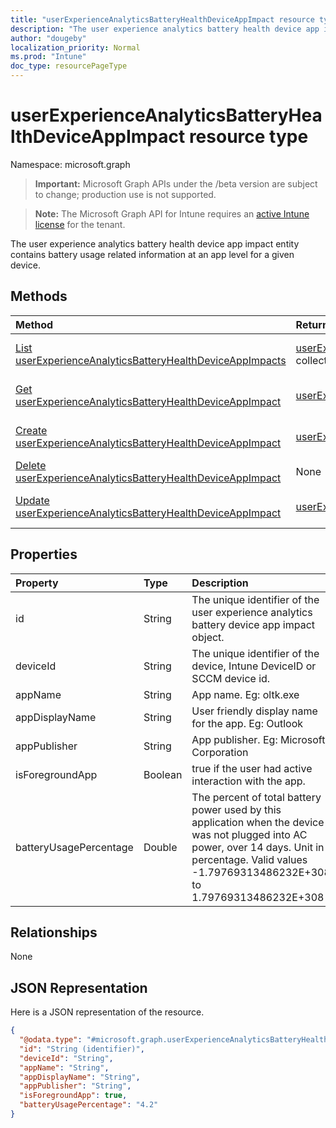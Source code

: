 ```yaml
---
title: "userExperienceAnalyticsBatteryHealthDeviceAppImpact resource type"
description: "The user experience analytics battery health device app impact entity contains battery usage related information at an app level for a given device."
author: "dougeby"
localization_priority: Normal
ms.prod: "Intune"
doc_type: resourcePageType
---
```


# userExperienceAnalyticsBatteryHealthDeviceAppImpact resource type

Namespace: microsoft.graph

> **Important:** Microsoft Graph APIs under the /beta version are subject to change; production use is not supported.

> **Note:** The Microsoft Graph API for Intune requires an [active Intune license](https://go.microsoft.com/fwlink/?linkid=839381) for the tenant.

The user experience analytics battery health device app impact entity contains battery usage related information at an app level for a given device.

## Methods
|Method|Return Type|Description|
|:---|:---|:---|
|[List userExperienceAnalyticsBatteryHealthDeviceAppImpacts](../api/intune-devices-userexperienceanalyticsbatteryhealthdeviceappimpact-list.md)|[userExperienceAnalyticsBatteryHealthDeviceAppImpact](../resources/intune-devices-userexperienceanalyticsbatteryhealthdeviceappimpact.md) collection|List properties and relationships of the [userExperienceAnalyticsBatteryHealthDeviceAppImpact](../resources/intune-devices-userexperienceanalyticsbatteryhealthdeviceappimpact.md) objects.|
|[Get userExperienceAnalyticsBatteryHealthDeviceAppImpact](../api/intune-devices-userexperienceanalyticsbatteryhealthdeviceappimpact-get.md)|[userExperienceAnalyticsBatteryHealthDeviceAppImpact](../resources/intune-devices-userexperienceanalyticsbatteryhealthdeviceappimpact.md)|Read properties and relationships of the [userExperienceAnalyticsBatteryHealthDeviceAppImpact](../resources/intune-devices-userexperienceanalyticsbatteryhealthdeviceappimpact.md) object.|
|[Create userExperienceAnalyticsBatteryHealthDeviceAppImpact](../api/intune-devices-userexperienceanalyticsbatteryhealthdeviceappimpact-create.md)|[userExperienceAnalyticsBatteryHealthDeviceAppImpact](../resources/intune-devices-userexperienceanalyticsbatteryhealthdeviceappimpact.md)|Create a new [userExperienceAnalyticsBatteryHealthDeviceAppImpact](../resources/intune-devices-userexperienceanalyticsbatteryhealthdeviceappimpact.md) object.|
|[Delete userExperienceAnalyticsBatteryHealthDeviceAppImpact](../api/intune-devices-userexperienceanalyticsbatteryhealthdeviceappimpact-delete.md)|None|Deletes a [userExperienceAnalyticsBatteryHealthDeviceAppImpact](../resources/intune-devices-userexperienceanalyticsbatteryhealthdeviceappimpact.md).|
|[Update userExperienceAnalyticsBatteryHealthDeviceAppImpact](../api/intune-devices-userexperienceanalyticsbatteryhealthdeviceappimpact-update.md)|[userExperienceAnalyticsBatteryHealthDeviceAppImpact](../resources/intune-devices-userexperienceanalyticsbatteryhealthdeviceappimpact.md)|Update the properties of a [userExperienceAnalyticsBatteryHealthDeviceAppImpact](../resources/intune-devices-userexperienceanalyticsbatteryhealthdeviceappimpact.md) object.|

## Properties
|Property|Type|Description|
|:---|:---|:---|
|id|String|The unique identifier of the user experience analytics battery device app impact object.|
|deviceId|String|The unique identifier of the device, Intune DeviceID or SCCM device id.|
|appName|String|App name. Eg: oltk.exe|
|appDisplayName|String|User friendly display name for the app. Eg: Outlook|
|appPublisher|String|App publisher. Eg: Microsoft Corporation|
|isForegroundApp|Boolean|true if the user had active interaction with the app.|
|batteryUsagePercentage|Double|The percent of total battery power used by this application when the device was not plugged into AC power, over 14 days. Unit in percentage. Valid values -1.79769313486232E+308 to 1.79769313486232E+308|

## Relationships
None

## JSON Representation
Here is a JSON representation of the resource.
<!-- {
  "blockType": "resource",
  "keyProperty": "id",
  "@odata.type": "microsoft.graph.userExperienceAnalyticsBatteryHealthDeviceAppImpact"
}
-->
``` json
{
  "@odata.type": "#microsoft.graph.userExperienceAnalyticsBatteryHealthDeviceAppImpact",
  "id": "String (identifier)",
  "deviceId": "String",
  "appName": "String",
  "appDisplayName": "String",
  "appPublisher": "String",
  "isForegroundApp": true,
  "batteryUsagePercentage": "4.2"
}
```




